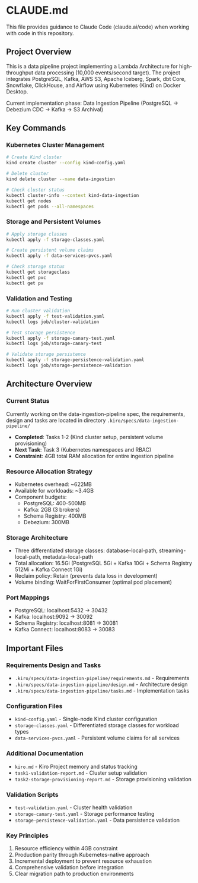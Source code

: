 # CLAUDE.md

This file provides guidance to Claude Code (claude.ai/code) when working with code in this repository.

## Project Overview

This is a data pipeline project implementing a Lambda Architecture for high-throughput data processing (10,000 events/second target). The project integrates PostgreSQL, Kafka, AWS S3, Apache Iceberg, Spark, dbt Core, Snowflake, ClickHouse, and Airflow using Kubernetes (Kind) on Docker Desktop.

Current implementation phase: Data Ingestion Pipeline (PostgreSQL → Debezium CDC → Kafka → S3 Archival)

## Key Commands

### Kubernetes Cluster Management
```bash
# Create Kind cluster
kind create cluster --config kind-config.yaml

# Delete cluster
kind delete cluster --name data-ingestion

# Check cluster status
kubectl cluster-info --context kind-data-ingestion
kubectl get nodes
kubectl get pods --all-namespaces
```

### Storage and Persistent Volumes
```bash
# Apply storage classes
kubectl apply -f storage-classes.yaml

# Create persistent volume claims
kubectl apply -f data-services-pvcs.yaml

# Check storage status
kubectl get storageclass
kubectl get pvc
kubectl get pv
```

### Validation and Testing
```bash
# Run cluster validation
kubectl apply -f test-validation.yaml
kubectl logs job/cluster-validation

# Test storage persistence
kubectl apply -f storage-canary-test.yaml
kubectl logs job/storage-canary-test

# Validate storage persistence
kubectl apply -f storage-persistence-validation.yaml
kubectl logs job/storage-persistence-validation
```

## Architecture Overview

### Current Status
Currently working on the data-ingestion-pipeline spec, the requirements, design and tasks are located in directory `.kiro/specs/data-ingestion-pipeline/`
- **Completed**: Tasks 1-2 (Kind cluster setup, persistent volume provisioning) 
- **Next Task**: Task 3 (Kubernetes namespaces and RBAC)
- **Constraint**: 4GB total RAM allocation for entire ingestion pipeline

### Resource Allocation Strategy
- Kubernetes overhead: ~622MB
- Available for workloads: ~3.4GB
- Component budgets:
  - PostgreSQL: 400-500MB
  - Kafka: 2GB (3 brokers)
  - Schema Registry: 400MB
  - Debezium: 300MB

### Storage Architecture
- Three differentiated storage classes: database-local-path, streaming-local-path, metadata-local-path
- Total allocation: 16.5Gi (PostgreSQL 5Gi + Kafka 10Gi + Schema Registry 512Mi + Kafka Connect 1Gi)
- Reclaim policy: Retain (prevents data loss in development)
- Volume binding: WaitForFirstConsumer (optimal pod placement)

### Port Mappings
- PostgreSQL: localhost:5432 → 30432
- Kafka: localhost:9092 → 30092
- Schema Registry: localhost:8081 → 30081
- Kafka Connect: localhost:8083 → 30083

## Important Files

### Requirements Design and Tasks

- `.kiro/specs/data-ingestion-pipeline/requirements.md` - Requirements
- `.kiro/specs/data-ingestion-pipeline/design.md` - Architecture design
- `.kiro/specs/data-ingestion-pipeline/tasks.md` - Implementation tasks

### Configuration Files
- `kind-config.yaml` - Single-node Kind cluster configuration
- `storage-classes.yaml` - Differentiated storage classes for workload types
- `data-services-pvcs.yaml` - Persistent volume claims for all services

### Additional Documentation
- `kiro.md` - Kiro Project memory and status tracking
- `task1-validation-report.md` - Cluster setup validation
- `task2-storage-provisioning-report.md` - Storage provisioning validation

### Validation Scripts
- `test-validation.yaml` - Cluster health validation
- `storage-canary-test.yaml` - Storage performance testing
- `storage-persistence-validation.yaml` - Data persistence validation

### Key Principles
1. Resource efficiency within 4GB constraint
2. Production parity through Kubernetes-native approach
3. Incremental deployment to prevent resource exhaustion
4. Comprehensive validation before integration
5. Clear migration path to production environments